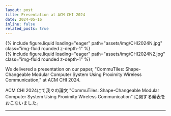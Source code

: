```yaml
---
layout: post
title: Presentation at ACM CHI 2024
date: 2024-05-16
inline: false
related_posts: true
---
```


<div class="row mt-3">
    <div class="col-sm mt-3 mt-md-0">
        {% include figure.liquid loading="eager" path="assets/img/CHI2024N.jpg" class="img-fluid rounded z-depth-1" %}
    </div>
    <div class="col-sm mt-3 mt-md-0">
        {% include figure.liquid loading="eager" path="assets/img/CHI2024N2.jpg" class="img-fluid rounded z-depth-1" %}
    </div>
</div>

<p>We delivered a presentation on our paper, "CommuTiles: Shape-Changeable Modular Computer System Using Proximity Wireless Communication," at ACM CHI 2024.</p>

<p class="small-font-jp">ACM CHI 2024にて我々の論文 "CommuTiles: Shape-Changeable Modular Computer System Using Proximity Wireless Communication" に関する発表をおこないました。
</p>

---
